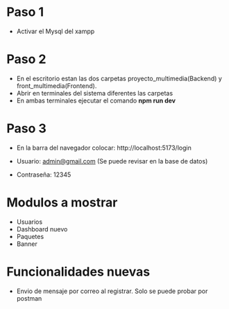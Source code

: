 # Paso 1
- Activar el Mysql del xampp
# Paso 2
- En el escritorio estan las dos carpetas proyecto_multimedia(Backend) y front_multimedia(Frontend).
- Abrir en terminales del sistema diferentes las carpetas
- En ambas terminales ejecutar el comando **npm run dev**

# Paso 3
- En la barra del navegador colocar:
http://localhost:5173/login

- Usuario: admin@gmail.com (Se puede revisar en la base de datos)
- Contraseña: 12345

# Modulos a mostrar
- Usuarios
- Dashboard nuevo
- Paquetes
- Banner 

# Funcionalidades nuevas
- Envio de mensaje por correo al registrar. Solo se puede probar por postman